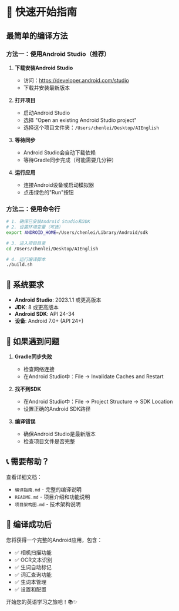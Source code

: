 # 🚀 快速开始指南

## 最简单的编译方法

### 方法一：使用Android Studio（推荐）

1. **下载安装Android Studio**
   - 访问：https://developer.android.com/studio
   - 下载并安装最新版本

2. **打开项目**
   - 启动Android Studio
   - 选择 "Open an existing Android Studio project"
   - 选择这个项目文件夹：`/Users/chenlei/Desktop/AIEnglish`

3. **等待同步**
   - Android Studio会自动下载依赖
   - 等待Gradle同步完成（可能需要几分钟）

4. **运行应用**
   - 连接Android设备或启动模拟器
   - 点击绿色的"Run"按钮

### 方法二：使用命令行

```bash
# 1. 确保已安装Android Studio和JDK
# 2. 设置环境变量（可选）
export ANDROID_HOME=/Users/chenlei/Library/Android/sdk

# 3. 进入项目目录
cd /Users/chenlei/Desktop/AIEnglish

# 4. 运行编译脚本
./build.sh
```

## 📱 系统要求

- **Android Studio**: 2023.1.1 或更高版本
- **JDK**: 8 或更高版本
- **Android SDK**: API 24-34
- **设备**: Android 7.0+ (API 24+)

## 🔧 如果遇到问题

1. **Gradle同步失败**
   - 检查网络连接
   - 在Android Studio中：File → Invalidate Caches and Restart

2. **找不到SDK**
   - 在Android Studio中：File → Project Structure → SDK Location
   - 设置正确的Android SDK路径

3. **编译错误**
   - 确保Android Studio是最新版本
   - 检查项目文件是否完整

## 📞 需要帮助？

查看详细文档：
- `编译指南.md` - 完整的编译说明
- `README.md` - 项目介绍和功能说明
- `项目架构图.md` - 技术架构说明

## 🎯 编译成功后

您将获得一个完整的Android应用，包含：
- ✅ 相机扫描功能
- ✅ OCR文本识别
- ✅ 生词自动标记
- ✅ 词汇查询功能
- ✅ 生词本管理
- ✅ 设置和配置

开始您的英语学习之旅吧！📚✨





